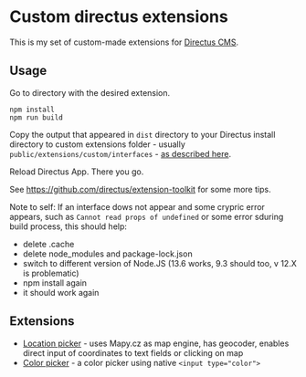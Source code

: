 Custom directus extensions
==========================

This is my set of custom-made extensions for [Directus CMS](https://github.com/directus/directus).

Usage
-----

Go to directory with the desired extension.
```
npm install
npm run build
```
Copy the output that appeared in `dist` directory to your Directus install directory to custom extensions folder - usually `public/extensions/custom/interfaces` - [as described here](https://docs.directus.io/extensions/).

Reload Directus App. There you go. 

See https://github.com/directus/extension-toolkit for some more tips.

Note to self: If an interface dows not appear and some crypric error appears, 
such as `Cannot read props of undefined` or some error sduring build process,
this should help:
- delete .cache
- delete node_modules and package-lock.json
- switch to different version of Node.JS (13.6 works, 9.3 should too, v 12.X is problematic)
- npm install again
- it should work again

Extensions
----------

- [Location picker](map-picker-interface) - uses Mapy.cz as map engine, has geocoder, enables direct input of coordinates to text fields or clicking on map
- [Color picker](native-html-color-picker) - a color picker using native `<input type="color">`  
